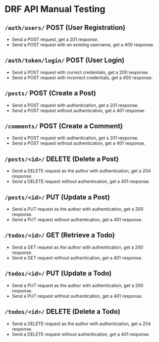 # DRF API Manual Testing

## `/auth/users/` POST (User Registration)
- Send a POST request, get a 201 response.
- Send a POST request with an existing username, get a 400 response.

## `/auth/token/login/` POST (User Login)
- Send a POST request with correct credentials, get a 200 response.
- Send a POST request with incorrect credentials, get a 400 response.

## `/posts/` POST (Create a Post)
- Send a POST request with authentication, get a 201 response.
- Send a POST request without authentication, get a 401 response.

## `/comments/` POST (Create a Comment)
- Send a POST request with authentication, get a 201 response.
- Send a POST request without authentication, get a 401 response.

## `/posts/<id>/` DELETE (Delete a Post)
- Send a DELETE request as the author with authentication, get a 204 response.
- Send a DELETE request without authentication, get a 401 response.

## `/posts/<id>/` PUT (Update a Post)
- Send a PUT request as the author with authentication, get a 200 response.
- Send a PUT request without authentication, get a 401 response.

## `/todos/<id>/` GET (Retrieve a Todo)
- Send a GET request as the author with authentication, get a 200 response.
- Send a GET request without authentication, get a 401 response.

## `/todos/<id>/` PUT (Update a Todo)
- Send a PUT request as the author with authentication, get a 200 response.
- Send a PUT request without authentication, get a 401 response.

## `/todos/<id>/` DELETE (Delete a Todo)
- Send a DELETE request as the author with authentication, get a 204 response.
- Send a DELETE request without authentication, get a 401 response.
